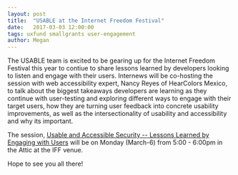 ```yaml
---
layout: post
title:  "USABLE at the Internet Freedom Festival"
date:   2017-03-03 12:00:00
tags: uxfund smallgrants user-engagement 
author: Megan
---
```


The USABLE team is excited to be gearing up for the Internet Freedom Festival this year to contiue to share lessons learned by developers looking to listen and engage with their users. Internews will be co-hosting the session with web accessibility expert, Nancy Reyes of HearColors Mexico, to talk about the biggest takeaways developers are learning as they continue with user-testing and exploring different ways to engage with their target users, how they are turning user feedback into concrete usability improvements, as well as the intersectionality of usability and accessibility and why its important. 

The session, <a href="https://internetfreedomfestival.org/wiki/index.php/Usable_and_Accessible_Security_--_lessons_learned_by_engaging_with_users">Usable and Accessible Security -- Lessons Learned by Engaging with Users</a> will be on Monday (March-6) from 5:00 - 6:00pm in the Attic at the IFF venue.

Hope to see you all there!
